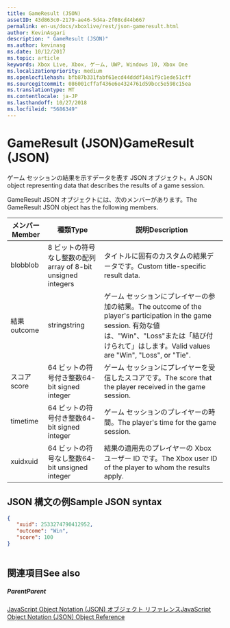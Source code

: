```yaml
---
title: GameResult (JSON)
assetID: 43d863c0-2179-ae46-5d4a-2f08cd44b667
permalink: en-us/docs/xboxlive/rest/json-gameresult.html
author: KevinAsgari
description: " GameResult (JSON)"
ms.author: kevinasg
ms.date: 10/12/2017
ms.topic: article
keywords: Xbox Live, Xbox, ゲーム, UWP, Windows 10, Xbox One
ms.localizationpriority: medium
ms.openlocfilehash: bfb87b331fabf61ecd44dddf14a1f9c1ede51cff
ms.sourcegitcommit: 086001cffaf436e6e4324761d59bcc5e598c15ea
ms.translationtype: MT
ms.contentlocale: ja-JP
ms.lasthandoff: 10/27/2018
ms.locfileid: "5686349"
---
```

# <a name="gameresult-json"></a><span data-ttu-id="f1ac3-104">GameResult (JSON)</span><span class="sxs-lookup"><span data-stu-id="f1ac3-104">GameResult (JSON)</span></span>
<span data-ttu-id="f1ac3-105">ゲーム セッションの結果を示すデータを表す JSON オブジェクト。</span><span class="sxs-lookup"><span data-stu-id="f1ac3-105">A JSON object representing data that describes the results of a game session.</span></span> 
<a id="ID4EN"></a>

  
 
<span data-ttu-id="f1ac3-106">GameResult JSON オブジェクトには、次のメンバーがあります。</span><span class="sxs-lookup"><span data-stu-id="f1ac3-106">The GameResult JSON object has the following members.</span></span>
 
| <span data-ttu-id="f1ac3-107">メンバー</span><span class="sxs-lookup"><span data-stu-id="f1ac3-107">Member</span></span>| <span data-ttu-id="f1ac3-108">種類</span><span class="sxs-lookup"><span data-stu-id="f1ac3-108">Type</span></span>| <span data-ttu-id="f1ac3-109">説明</span><span class="sxs-lookup"><span data-stu-id="f1ac3-109">Description</span></span>| 
| --- | --- | --- | 
| <span data-ttu-id="f1ac3-110">blob</span><span class="sxs-lookup"><span data-stu-id="f1ac3-110">blob</span></span>| <span data-ttu-id="f1ac3-111">8 ビットの符号なし整数の配列</span><span class="sxs-lookup"><span data-stu-id="f1ac3-111">array of 8-bit unsigned integers</span></span>| <span data-ttu-id="f1ac3-112">タイトルに固有のカスタムの結果データです。</span><span class="sxs-lookup"><span data-stu-id="f1ac3-112">Custom title-specific result data.</span></span>| 
| <span data-ttu-id="f1ac3-113">結果</span><span class="sxs-lookup"><span data-stu-id="f1ac3-113">outcome</span></span>| <span data-ttu-id="f1ac3-114">string</span><span class="sxs-lookup"><span data-stu-id="f1ac3-114">string</span></span>| <span data-ttu-id="f1ac3-115">ゲーム セッションにプレイヤーの参加の結果。</span><span class="sxs-lookup"><span data-stu-id="f1ac3-115">The outcome of the player's participation in the game session.</span></span> <span data-ttu-id="f1ac3-116">有効な値は、"Win"、"Loss"または「結び付けられて」はします。</span><span class="sxs-lookup"><span data-stu-id="f1ac3-116">Valid values are "Win", "Loss", or "Tie".</span></span> | 
| <span data-ttu-id="f1ac3-117">スコア</span><span class="sxs-lookup"><span data-stu-id="f1ac3-117">score</span></span>| <span data-ttu-id="f1ac3-118">64 ビットの符号付き整数</span><span class="sxs-lookup"><span data-stu-id="f1ac3-118">64-bit signed integer</span></span>| <span data-ttu-id="f1ac3-119">ゲーム セッションにプレイヤーを受信したスコアです。</span><span class="sxs-lookup"><span data-stu-id="f1ac3-119">The score that the player received in the game session.</span></span>| 
| <span data-ttu-id="f1ac3-120">time</span><span class="sxs-lookup"><span data-stu-id="f1ac3-120">time</span></span>| <span data-ttu-id="f1ac3-121">64 ビットの符号付き整数</span><span class="sxs-lookup"><span data-stu-id="f1ac3-121">64-bit signed integer</span></span>| <span data-ttu-id="f1ac3-122">ゲーム セッションのプレイヤーの時間。</span><span class="sxs-lookup"><span data-stu-id="f1ac3-122">The player's time for the game session.</span></span>| 
| <span data-ttu-id="f1ac3-123">xuid</span><span class="sxs-lookup"><span data-stu-id="f1ac3-123">xuid</span></span>| <span data-ttu-id="f1ac3-124">64 ビットの符号なし整数</span><span class="sxs-lookup"><span data-stu-id="f1ac3-124">64-bit unsigned integer</span></span>| <span data-ttu-id="f1ac3-125">結果の適用先のプレイヤーの Xbox ユーザー ID です。</span><span class="sxs-lookup"><span data-stu-id="f1ac3-125">The Xbox user ID of the player to whom the results apply.</span></span>| 
  
<a id="ID4EPC"></a>

 
## <a name="sample-json-syntax"></a><span data-ttu-id="f1ac3-126">JSON 構文の例</span><span class="sxs-lookup"><span data-stu-id="f1ac3-126">Sample JSON syntax</span></span>
 

```json
{
   "xuid": 2533274790412952,
   "outcome": "Win",
   "score": 100
}
    
```

  
<a id="ID4EYC"></a>

 
## <a name="see-also"></a><span data-ttu-id="f1ac3-127">関連項目</span><span class="sxs-lookup"><span data-stu-id="f1ac3-127">See also</span></span>
 
<a id="ID4E1C"></a>

 
##### <a name="parent"></a><span data-ttu-id="f1ac3-128">Parent</span><span class="sxs-lookup"><span data-stu-id="f1ac3-128">Parent</span></span> 

[<span data-ttu-id="f1ac3-129">JavaScript Object Notation (JSON) オブジェクト リファレンス</span><span class="sxs-lookup"><span data-stu-id="f1ac3-129">JavaScript Object Notation (JSON) Object Reference</span></span>](atoc-xboxlivews-reference-json.md)

   